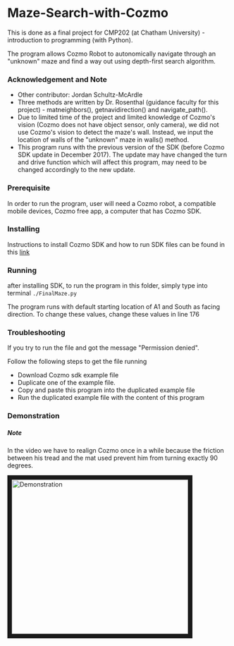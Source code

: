 # Maze-Search-with-Cozmo
This is done as a final project for CMP202 (at Chatham University) - introduction to programming (with Python). 

The program allows Cozmo Robot to autonomically navigate through an "unknown" maze and find a way out using depth-first search algorithm.

### Acknowledgement and Note
- Other contributor: Jordan Schultz-McArdle 
- Three methods are written by Dr. Rosenthal (guidance faculty for this project) - matneighbors(), getnavidirection() and navigate_path().
- Due to limited time of the project and limited knowledge of Cozmo's vision (Cozmo does not have object sensor, only camera), we did not use Cozmo's vision to detect the maze's wall. Instead, we input the location of walls of the "unknown" maze in walls() method.
- This program runs with the previous version of the SDK (before Cozmo SDK update in December 2017). The update may have changed the turn and drive function which will affect this program, may need to be changed accordingly to the new update.

### Prerequisite
In order to run the program, user will need a Cozmo robot, a compatible mobile devices, Cozmo free app, a computer that has Cozmo SDK.

### Installing
Instructions to install Cozmo SDK and how to run SDK files can be found in this [link](http://cozmosdk.anki.com/docs/install-macos.html)

### Running
after installing SDK, to run the program in this folder, simply type into terminal
`./FinalMaze.py` 

The program runs with default starting location of A1 and South as facing direction. To change these values, change these values in line 176

### Troubleshooting
If you try to run the file and got the message "Permission denied".

Follow the following steps to get the file running
- Download Cozmo sdk example file
- Duplicate one of the example file. 
- Copy and paste this program into the duplicated example file
- Run the duplicated example file with the content of this program

### Demonstration
##### Note
In the video we have to realign Cozmo once in a while because the friction between his tread and the mat used prevent him from turning exactly 90 degrees.

<a href="http://www.youtube.com/watch?feature=player_embedded&v=ZvaAH_TXjbk
" target="_blank"><img src="http://img.youtube.com/vi/ZvaAH_TXjbk/0.jpg" 
alt="Demonstration" width="400" height="350" border="10" /></a>
